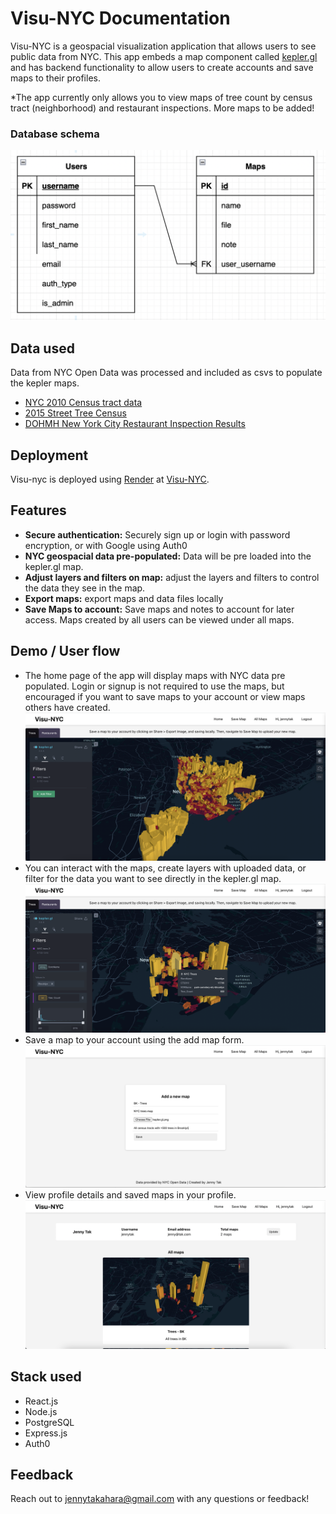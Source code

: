 # Visu-NYC Documentation

Visu-NYC is a geospacial visualization application that allows users to see public data from NYC. This app embeds a map component called [kepler.gl](https://github.com/keplergl/kepler.gl) and has backend functionality to allow users to create accounts and save maps to their profiles.

\*The app currently only allows you to view maps of tree count by census tract (neighborhood) and restaurant inspections. More maps to be added!

### Database schema

![database schema](./client/demo/visu_nyc_schema.png)

## Data used

Data from NYC Open Data was processed and included as csvs to populate the kepler maps.

- [NYC 2010 Census tract data](https://data.cityofnewyork.us/City-Government/2010-Census-Tracts/fxpq-c8ku/data)
- [2015 Street Tree Census](https://data.cityofnewyork.us/Environment/2015-Street-Tree-Census-Tree-Data/uvpi-gqnh)
- [DOHMH New York City Restaurant Inspection Results](https://data.cityofnewyork.us/Health/DOHMH-New-York-City-Restaurant-Inspection-Results/43nn-pn8j)

## Deployment

Visu-nyc is deployed using [Render](https://render.com/) at [Visu-NYC](https://visu-nyc-frontend.onrender.com/).

## Features

- **Secure authentication:** Securely sign up or login with password encryption, or with Google using Auth0
- **NYC geospacial data pre-populated:** Data will be pre loaded into the kepler.gl map.
- **Adjust layers and filters on map:** adjust the layers and filters to control the data they see in the map.
- **Export maps:** export maps and data files locally
- **Save Maps to account:** Save maps and notes to account for later access. Maps created by all users can be viewed under all maps.

## Demo / User flow

- The home page of the app will display maps with NYC data pre populated. Login or signup is not required to use the maps, but encouraged if you want to save maps to your account or view maps others have created.
  ![visu nyc home](./client/demo/home_view.png)
- You can interact with the maps, create layers with uploaded data, or filter for the data you want to see directly in the kepler.gl map.
  ![visu nyc home filtering](./client/demo/home_filtering.png)
- Save a map to your account using the add map form.
  ![save map](./client/demo/save_map.png)
- View profile details and saved maps in your profile.
  ![profile view](./client/demo/profile_view.png)

## Stack used

- React.js
- Node.js
- PostgreSQL
- Express.js
- Auth0

## Feedback

Reach out to jennytakahara@gmail.com with any questions or feedback!
